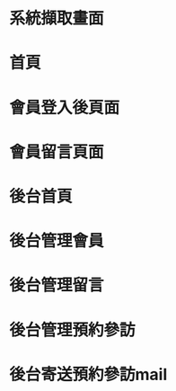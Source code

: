 系統擷取畫面
====
首頁
====
會員登入後頁面
====
會員留言頁面
====
後台首頁
====
後台管理會員
====
後台管理留言
====
後台管理預約參訪
====
後台寄送預約參訪mail
====
